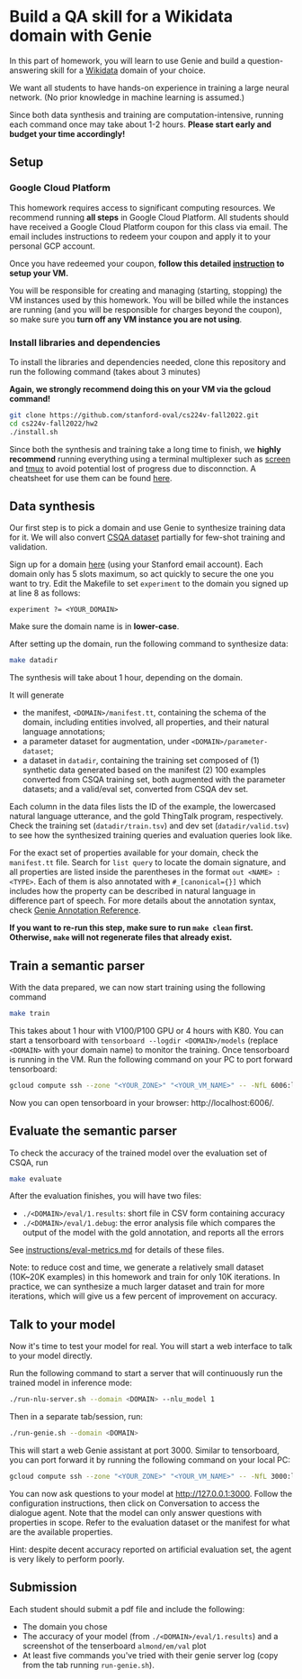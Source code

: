 # Build a QA skill for a Wikidata domain with Genie

In this part of homework, you will learn to use Genie and build a question-answering skill for a [Wikidata](https://www.wikidata.org) domain of your choice. 

We want all students to have hands-on experience in training a large neural network.  (No prior knowledge in machine learning is assumed.)  

Since both data synthesis and training are computation-intensive, running each command once may take about 1-2 hours.
**Please start early and budget your time accordingly!**

## Setup

### Google Cloud Platform

This homework requires access to significant computing resources. We recommend running **all steps** in Google Cloud Platform. All students should have received a Google Cloud Platform coupon for this class via email. The email includes instructions to redeem your coupon and apply it to your personal GCP account.

Once you have redeemed your coupon, **follow this detailed [instruction](./google-cloud.md) to setup your VM.**

You will be responsible for creating and managing (starting, stopping) the VM instances used by this homework. You will be billed while the instances are running (and you will be responsible for charges beyond the coupon), so make sure you **turn off any VM instance you are not using**.

### Install libraries and dependencies
To install the libraries and dependencies needed, clone this repository and run the following command (takes about 3 minutes)

**Again, we strongly recommend doing this on your VM via the gcloud command!**

```bash
git clone https://github.com/stanford-oval/cs224v-fall2022.git
cd cs224v-fall2022/hw2
./install.sh
```

Since both the synthesis and training take a long time to finish, we **highly recommend** running everything using a terminal multiplexer such as [screen](https://www.gnu.org/software/screen/) and [tmux](https://github.com/tmux/tmux/wiki) to avoid potential lost of progress due to disconnction. A cheatsheet for use them can be found [here](./multiplexers.md). 

## Data synthesis
Our first step is to pick a domain and use Genie to synthesize training data for it.
We will also convert [CSQA dataset](https://amritasaha1812.github.io/CSQA/) partially for few-shot training and validation.

Sign up for a domain [here](https://docs.google.com/spreadsheets/d/1lZ_3EGYKPKvCtNV9kYschN7cnlKt03az9k3zSASa9tw/edit?usp=sharing) (using your Stanford email account). Each domain only has 5 slots maximum, so act quickly to secure the one you want to try. Edit the Makefile to set `experiment` to the domain you signed up at line 8 as follows:
```make
experiment ?= <YOUR_DOMAIN>
```
Make sure the domain name is in **lower-case**. 

After setting up the domain, run the following command to synthesize data:
```bash
make datadir 
```
The synthesis will take about 1 hour, depending on the domain. 

It will generate 
- the manifest, `<DOMAIN>/manifest.tt`, containing the schema of the domain, including entities involved, all properties, and their natural language annotations; 
- a parameter dataset for augmentation, under `<DOMAIN>/parameter-dataset`; 
- a dataset in `datadir`, containing the training set composed of (1) synthetic data generated based on the manifest (2) 100 examples converted from CSQA training set, both augmented with the parameter datasets; and a valid/eval set, converted from CSQA dev set.

Each column in the data files lists the ID of the example, the lowercased natural language utterance, and the gold ThingTalk program, respectively.
Check the training set (`datadir/train.tsv`) and dev set (`datadir/valid.tsv`) to see how the synthesized training queries and evaluation queries look like.

For the exact set of properties available for your domain, check the `manifest.tt` file. Search for `list query` to locate the domain signature, and all properties are listed inside the parentheses in the format `out <NAME> : <TYPE>`. Each of them is also annotated with `#_[canonical={}]` which includes how the property can be described in natural language in difference part of speech. For more details about the annotation syntax, check [Genie Annotation Reference](https://wiki.almond.stanford.edu/genie/annotations).

**If you want to re-run this step, make sure to run `make clean` first. Otherwise, `make` will not regenerate files that already exist.**

## Train a semantic parser 
With the data prepared, we can now start training using the following command
```bash
make train
```
This takes about 1 hour with V100/P100 GPU or 4 hours with K80.
You can start a tensorboard with `tensorboard --logdir <DOMAIN>/models` (replace `<DOMAIN>` with your domain name) to monitor the training. 
Once tensorboard is running in the VM. Run the following command on your PC to port forward tensorboard:
```bash
gcloud compute ssh --zone "<YOUR_ZONE>" "<YOUR_VM_NAME>" -- -NfL 6006:localhost:6006
```
Now you can open tensorboard in your browser: http://localhost:6006/.

## Evaluate the semantic parser
To check the accuracy of the trained model over the evaluation set of CSQA, run 
```bash
make evaluate
```
After the evaluation finishes, you will have two files:
- `./<DOMAIN>/eval/1.results`: short file in CSV form containing accuracy
- `./<DOMAIN>/eval/1.debug`: the error analysis file which compares the output of the model with the gold annotation, and reports all the errors

See [instructions/eval-metrics.md](./eval-metrics.md) for details of these files.

Note: to reduce cost and time, we generate a relatively small dataset (10K~20K examples) in this homework and train for only 10K iterations. In practice, we can synthesize a much larger dataset and train for more iterations, which will give us a few percent of improvement on accuracy. 

## Talk to your model
Now it's time to test your model for real. You will start a web interface to talk to your model directly. 

Run the following command to start a server that will continuously run the trained model in inference mode:
```bash
./run-nlu-server.sh --domain <DOMAIN> --nlu_model 1
```

Then in a separate tab/session, run:
```bash
./run-genie.sh --domain <DOMAIN>
```

This will start a web Genie assistant at port 3000. Similar to tensorboard, you can port forward it
by running the following command on your local PC:
```bash
gcloud compute ssh --zone "<YOUR_ZONE>" "<YOUR_VM_NAME>" -- -NfL 3000:localhost:3000
```

You can now ask questions to your model at http://127.0.0.1:3000. Follow the configuration instructions, then click on Conversation to access the dialogue agent.
Note that the model can only answer questions with properties in scope. Refer to the evaluation dataset or the manifest for what are the available properties.

Hint: despite decent accuracy reported on artificial evaluation set, the agent is very likely to perform poorly. 

## Submission
Each student should submit a pdf file and include the following: 
- The domain you chose
- The accuracy of your model (from `./<DOMAIN>/eval/1.results`) and a screenshot of the tenserboard `almond/em/val` plot
- At least five commands you've tried with their genie server log (copy from the tab running `run-genie.sh`). 

